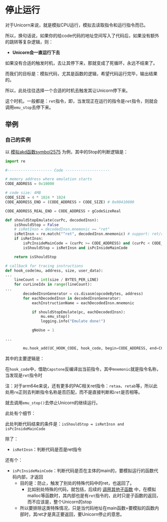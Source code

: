 # 停止运行

对于Unicorn来说，就是模拟CPU运行，模拟去读取指令和运行指令而已。

所以，换句话说，如果你的给code代码的地址空间写入了代码后，如果没有额外的跳转等复杂逻辑，则：

* **Unicorn会一直运行下去**

如果没有合适的触发时机，去让其停下来，那就变成了死循环，永远不结束了。

而我们的目标是：模拟代码，尤其是函数的逻辑，希望代码运行完毕，输出结果的。

所以，此处往往选择一个合适的时机去触发其让Unicorn停下来。

这个时机，一般都是：`ret`指令，即，当发现正在运行的指令是`ret`指令，则就会调用`emu_stop`去停下来。

## 举例

### 自己的实例

以 [模拟akd函数symbol2575](../../../examples/example_akd_symbol2575.md) 为例，其中的Stop的判断逻辑是：

```py
import re

#-------------------- Code --------------------

# memory address where emulation starts
CODE_ADDRESS = 0x10000

# code size: 4MB
CODE_SIZE = 4 * 1024 * 1024
CODE_ADDRESS_END = (CODE_ADDRESS + CODE_SIZE) # 0x00410000

CODE_ADDRESS_REAL_END = CODE_ADDRESS + gCodeSizeReal

def shouldStopEmulate(curPc, decodedInsn):
    isShouldStop = False
    # isRetInsn = decodedInsn.mnemonic == "ret"
    isRetInsn = re.match("^ret", decodedInsn.mnemonic) # support: ret/retaa/retab/...
    if isRetInsn:
        isPcInsideMainCode = (curPc >= CODE_ADDRESS) and (curPc < CODE_ADDRESS_REAL_END)
        isShouldStop = isRetInsn and isPcInsideMainCode

    return isShouldStop

# callback for tracing instructions
def hook_code(mu, address, size, user_data):
...
    lineCount = int(size / BYTES_PER_LINE)
    for curLineIdx in range(lineCount):
...
        decodedInsnGenerator = cs.disasm(opcodeBytes, address)
        for eachDecodedInsn in decodedInsnGenerator:
            eachInstructionName = eachDecodedInsn.mnemonic

            if shouldStopEmulate(pc, eachDecodedInsn):
                mu.emu_stop()
                logging.info("Emulate done!")

            gNoUse = 1

...

        mu.hook_add(UC_HOOK_CODE, hook_code, begin=CODE_ADDRESS, end=CODE_ADDRESS_END)
```

其中的主要逻辑是：

在`hook_code`中，借助`Capstone`反编译出当前指令，其中`mnemonic`就是指令名称，当发现是`ret`指令时

注：对于arm64e来说，还有更多的PAC相关ret指令：`retaa`、`retab`等，所以此处用`re`正则去判断指令名称是否匹配，而不是直接判断和`ret`是否相等。

就去调用`emu_stop()`去停止Unicorn的继续运行。

此处有个细节：

此处判断代码结束的条件是：`isShouldStop = isRetInsn and isPcInsideMainCode`

除了：

* `isRetInsn`：判断代码是否是ret指令

还有个：

* `isPcInsideMainCode`：判断代码是否在主体的main的，要模拟运行的函数代码内部，才返回
  * 目的是：防止，触发了别处的特殊代码中的ret，也返回了。
    * 比如别处特殊的代码，就包括，后续的 [调用其他子函数](../../summary_note/call_other_func/README.md) 中，在模拟malloc等函数时，其内部也是有`ret`指令的，此时只是子函数的返回，而不应该是，整个Unicorn的stop
  * 所以要排除这类特殊情况，只是当代码地址在main函数=要模拟的函数内部时，其ret才是真正要返回，要Unicorn停止的意思。
